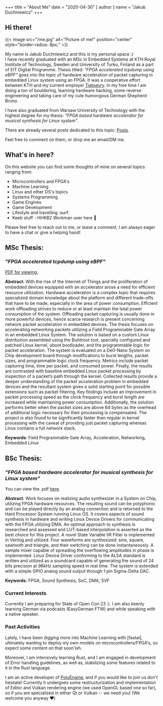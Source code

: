 +++
title = "About Me"
date = "2020-04-30"
[ author ]
  name = "Jakub Duchniewicz"
+++

## Hi there!
{{< image src="/me.jpg" alt="Picture of me!" position="center" style="border-radius: 8px;" >}}

My name is Jakub Duchniewicz and this is my personal space :) \
I have recently graduated with an MSc in Embedded Systems at KTH Royal Institute of Technology, Sweden and University of Turku, Finland as a part of EIT Digital Programme. Thesis titled: *"FPGA accelerated tcpdump using eBPF"* goes into the topic of hardware acceleration of packet capturing in embedded Linux system using an FPGA. It was a cooperative effort between KTH and my current employer [Tietoevry]. In my free time I am doing a ton of bouldering, learning hardware hacking, some reverse engineering and taking care of my cute humongous German Shepherd Bruno.

I have also graduated from Warsaw University of Technology with the highest degree for my thesis: *"FPGA based hardware accelerator for musical synthesis for Linux system"*.

There are already several posts dedicated to this topic: [Posts].

Feel free to comment on them, or drop me an email/DM me.

## What's in here?
On this website you can find some thoughts of mine on several topics ranging from:

* Microcontrollers and FPGA's
* Machine Learning
* Linux and other OS's topics
* Systems Programming
* Game Engines
* Game Development
* Lifestyle and travelling :surf:
* Keeb stuff - HHKB2 Workman user here :muscle:

Please feel free to reach out to me, or leave a comment, I am always eager to have a chat or give a helping hand!

## MSc Thesis:
### *"FPGA accelerated tcpdump using eBPF"*

[PDF for viewing.]

**Abstract**:
With the rise of the Internet of Things and the proliferation of embedded
devices equipped with an accelerator arose a need for eﬀicient resource
utilization. Hardware acceleration is a complex topic that requires specialized
domain knowledge about the platform and different trade-offs that have to be
made, especially in the area of power consumption. Eﬀicient work offloading
strives to reduce or at least maintain the total power consumption of the
system. Offloading packet capturing is usually done in more powerful devices,
hence scarce research is present concerning network packet acceleration in
embedded devices.
The thesis focuses on accelerating networking packets utilizing a Field
Programmable Gate Array in an embedded Linux System. The solution is
based on a custom Linux distribution assembled using the Buildroot tool,
specially configured and patched Linux kernel, uboot bootloader, and the
programmable logic for packet acceleration. The system is evaluated on
a De0-Nano System on Chip development board through modifications to
burst lengths, packet sizes, and programmable logic clock frequency. Metrics
include packet capturing time, time per packet, and consumed power. Finally,
the results are contrasted with baseline embedded Linux packet processing by
inspection of a packet’s path through the kernel.
Collected results provide a deeper understanding of the packet acceleration
problem in embedded devices and the resultant system gives a solid starting
point for possible extensions such as packet filtering. Key findings include
an improvement in packet processing speed as the clock frequency and burst
length are increased while maintaining power consumption. Additionally,
the solution performs better when the packet sizes are above 64 bytes as the
overhead of additional logic necessary for their processing is compensated.
The project is also found to be significantly faster than regular in kernel
processing with the caveat of providing just packet capturing whereas Linux
contains a full network stack.

**Keywords**: Field Programmable Gate Array, Acceleration, Networking, Embedded Linux

## BSc Thesis:
### *"FPGA based hardware accelerator for musical synthesis for Linux system"*

You can view the .pdf [here].

**Abstract**: Work focuses on realizing audio synthesizer in a System on Chip, utilizing FPGA
hardware resources. The resulting sound can be polyphonic and can be played directly
by an analog connection and is returned to the Hard Processor System running Linux
OS. It covers aspects of sound synthesis in hardware and writing Linux Device Drivers
for communicating with the FPGA utilizing DMA. An optimal approach to synthesis is
researched and assessed and LUT-based interpolation is asserted as the best choice for
this project. A novel State Variable IIR Filter is implemented in Verilog and utilized. Four
waveforms are synthesized: sine, square, sawtooth and triangle, and their switching can
be done instantaneously. A sample mixer capable of spreading the overflowing amplitudes
in phase is implemented. Linux Device Driver conforming to the ALSA standard is written
and utilized as a soundcard capable of generating the sound of 24 bits precision at 96kHz
sampling speed in real time. The system is extended with a simple GPIO analog sound
output through 1 pin Sigma-Delta DAC.

**Keywords**: FPGA, Sound Synthesis, SoC, DMA, SVF

### Current Interests
Currently I am preparing for State of Open Con 23 :). I am also keenly learning German via podcasts (EasyGerman FTW) and while speaking with a native speaker.

### Past Activities
Lately, I have been digging more into Machine Learning with [fastai], ultimately wanting to deploy my own models on microcontrollers/FPGA's, so expect some content on that soon'ish.

Moreover, I am intensively learning Rust, and I am engaged in development of Error handling guidelines, as well as, stabilizing some features related to it in the Rust language.

I am an active developer of [PolyEngine], and if you would like to join us don't hesitate!
Currently it undergoes some restructurization and implementation of Editor and Vulkan rendering engine (we used OpenGL based one so far), so if you are specialized in either Qt or Vulkan -- we need you! (We welcome you anyway :heart:)

[Tietoevry]: https://www.tietoevry.com/
[PolyEngine]: https://github.com/PolyEngineTeam/PolyEngine/
[Posts]: https://jduchniewicz.com/posts/
[here]: https://jduchniewicz.com/FPGA-synth.pdf
[PDF for viewing.]: https://jduchniewicz.com/FPGA-capture.pdf
